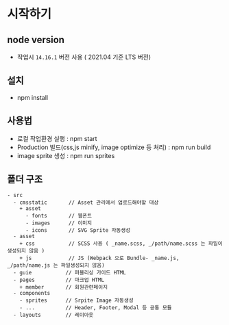 # 시작하기
## node version
- 작업시 `14.16.1` 버전 사용 ( 2021.04 기준 LTS 버전)

## 설치
- npm install

## 사용법
- 로컬 작업환경 실행 : npm start
- Production 빌드(css,js minify, image optimize 등 처리) : npm run build
- image sprite 생성 : npm run sprites

## 폴더 구조
```
- src
  - cmsstatic       // Asset 관리에서 업로드해야할 대상
    + asset
      - fonts       // 웹폰트
      - images      // 이미지
      - icons       // SVG Sprite 자동생성
  - asset
    + css           // SCSS 사용 ( _name.scss, _/path/name.scss 는 파일이 생성되지 않음 )
    + js            // JS (Webpack 으로 Bundle- _name.js, _/path/name.js 는 파일생성되지 않음)
  - guie           // 퍼블리싱 가이드 HTML
  - pages          // 마크업 HTML
    + member       // 회원관련페이지
  - components
    - sprites      // Srpite Image 자동생성
    - ...          // Header, Footer, Modal 등 공통 모듈
  - layouts        // 레이아웃
```